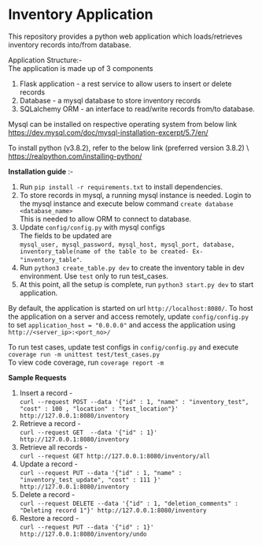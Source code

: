 # Inventory Application

This repository provides a python web application which loads/retrieves inventory records into/from database.

Application Structure:- \
The application is made up of 3 components
1) Flask application - a rest service to allow users to insert or delete records
2) Database - a mysql database to store inventory records
3) SQLalchemy ORM - an interface to read/write records from/to database.


Mysql can be installed on respective operating system from below link \
https://dev.mysql.com/doc/mysql-installation-excerpt/5.7/en/

To install python (v3.8.2), refer to the below link (preferred version 3.8.2) \ 
https://realpython.com/installing-python/

**Installation guide** :-
1) Run `pip install -r requirements.txt` to install dependencies. 
2) To store records in mysql, a running mysql instance is needed. Login to the mysql instance and execute below command
`create database <database_name>` \
This is needed to allow ORM to connect to database.
3) Update `config/config.py` with mysql configs\
The fields to be updated are\
`mysql_user, mysql_password, mysql_host, mysql_port, database, inventory_table(name of the table to be created- Ex-"inventory_table"`.
4) Run `python3 create_table.py dev` to create the inventory table in dev environment. Use `test` only to run test_cases.
5) At this point, all the setup is complete, run `python3 start.py dev` to start application.

By default, the application is started on url `http://localhost:8080/`. 
To host the application on a server and access remotely,
update `config/config.py` to set `application_host = "0.0.0.0"` and access the application using `http://<server_ip>:<port_no>/`

To run test cases, update test configs in `config/config.py` and execute `coverage run -m unittest test/test_cases.py`  
To view code coverage, run `coverage report -m`  


**Sample Requests**
1) Insert a record - \
    `curl --request POST --data '{"id" : 1, "name" : "inventory_test", "cost" : 100 , "location" : "test_location"}' http://127.0.0.1:8080/inventory`   
2) Retrieve a record - \
    `curl --request GET  --data '{"id" : 1}' http://127.0.0.1:8080/inventory`
3) Retrieve all records - \
    `curl --request GET http://127.0.0.1:8080/inventory/all`
4) Update a record - \
    `curl --request PUT --data '{"id" : 1, "name" : "inventory_test_update", "cost" : 111 }' http://127.0.0.1:8080/inventory`
5) Delete a record - \
    `curl --request DELETE --data '{"id" : 1, "deletion_comments" : "Deleting record 1"}' http://127.0.0.1:8080/inventory`
6) Restore a record - \
    `curl --request PUT --data '{"id" : 1}' http://127.0.0.1:8080/inventory/undo`